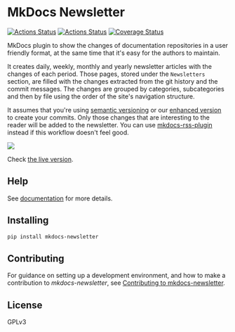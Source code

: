 # MkDocs Newsletter

[![Actions Status](https://github.com/lyz-code/mkdocs-newsletter/workflows/Tests/badge.svg)](https://github.com/lyz-code/mkdocs-newsletter/actions)
[![Actions Status](https://github.com/lyz-code/mkdocs-newsletter/workflows/Build/badge.svg)](https://github.com/lyz-code/mkdocs-newsletter/actions)
[![Coverage Status](https://coveralls.io/repos/github/lyz-code/mkdocs-newsletter/badge.svg?branch=master)](https://coveralls.io/github/lyz-code/mkdocs-newsletter?branch=master)

MkDocs plugin to show the changes of documentation repositories in a user
friendly format, at the same time that it's easy for the authors to maintain.

It creates daily, weekly, monthly and yearly newsletter articles with the
changes of each period. Those pages, stored under the `Newsletters` section, are
filled with the changes extracted from the git history and the commit messages.
The changes are grouped by categories, subcategories and then by file using the
order of the site's navigation structure.

It assumes that you're using [semantic versioning](https://semver.org/) or our
[enhanced version](#commit-message-guidelines) to create your commits. Only
those changes that are interesting to the reader will be added to the
newsletter. You can use
[mkdocs-rss-plugin](https://github.com/Guts/mkdocs-rss-plugin) instead if this
workflow doesn't feel good.

![ ](screencast.gif)

Check [the live
version](https://lyz-code.github.io/blue-book/newsletter/2021_02).

## Help

See [documentation](https://lyz-code.github.io/mkdocs-newsletter) for more details.

## Installing

```bash
pip install mkdocs-newsletter
```

## Contributing

For guidance on setting up a development environment, and how to make
a contribution to *mkdocs-newsletter*, see [Contributing to
mkdocs-newsletter](https://lyz-code.github.io/mkdocs-newsletter/contributing).

## License

GPLv3
